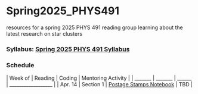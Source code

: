 # Spring2025_PHYS491
resources for a spring 2025 PHYS 491 reading group learning about the latest research on star clusters

### Syllabus: [Spring 2025 PHYS 491 Syllabus](https://github.com/kevincovey/Spring2025_PHYS491/blob/main/PHYS491_syllabus.docx)

### Schedule

| Week of | Reading | Coding | Mentoring Activity |
| _______ | _______ | ______ | __________________ |
| Apr. 14 | Section 1 | [Postage Stamps Notebook](https://github.com/kevincovey/Spring2025_PHYS491/blob/main/cluster_review/postage_stamps.ipynb) | TBD |
